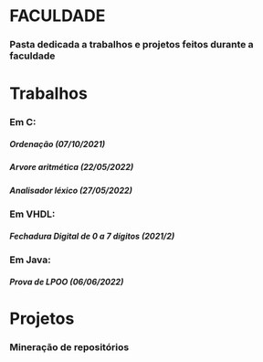 # FACULDADE

### Pasta dedicada a trabalhos e projetos feitos durante a faculdade

# Trabalhos

### Em C:

##### Ordenação (07/10/2021)

##### Arvore aritmética (22/05/2022)

##### Analisador léxico (27/05/2022)

### Em VHDL:

##### Fechadura Digital de 0 a 7 dígitos (2021/2)

### Em Java:

##### Prova de LPOO (06/06/2022)



# Projetos

### Mineração de repositórios

